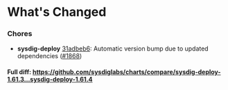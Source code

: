 # What's Changed

### Chores
- **sysdig-deploy** [31adbeb6](https://github.com/sysdiglabs/charts/commit/31adbeb60af1ac7e15891f48c1036c540f67af9d): Automatic version bump due to updated dependencies ([#1868](https://github.com/sysdiglabs/charts/issues/1868))
#### Full diff: https://github.com/sysdiglabs/charts/compare/sysdig-deploy-1.61.3...sysdig-deploy-1.61.4
